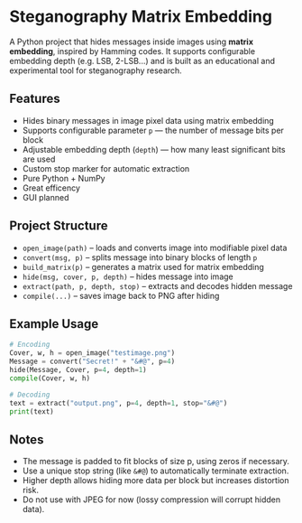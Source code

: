 # Steganography Matrix Embedding

A Python project that hides messages inside images using **matrix embedding**, inspired by Hamming codes. It supports configurable embedding depth (e.g. LSB, 2-LSB...) and is built as an educational and experimental tool for steganography research.

## Features

- Hides binary messages in image pixel data using matrix embedding
- Supports configurable parameter `p` — the number of message bits per block
- Adjustable embedding depth (`depth`) — how many least significant bits are used
- Custom stop marker for automatic extraction
- Pure Python + NumPy
- Great efficency
- GUI planned

## Project Structure

- `open_image(path)` – loads and converts image into modifiable pixel data
- `convert(msg, p)` – splits message into binary blocks of length `p`
- `build_matrix(p)` – generates a matrix used for matrix embedding
- `hide(msg, cover, p, depth)` – hides message into image
- `extract(path, p, depth, stop)` – extracts and decodes hidden message
- `compile(...)` – saves image back to PNG after hiding

## Example Usage

```python
# Encoding
Cover, w, h = open_image("testimage.png")
Message = convert("Secret!" + "&#@", p=4)
hide(Message, Cover, p=4, depth=1)
compile(Cover, w, h)

# Decoding
text = extract("output.png", p=4, depth=1, stop="&#@")
print(text)
```

## Notes
- The message is padded to fit blocks of size p, using zeros if necessary.
- Use a unique stop string (like `&#@`) to automatically terminate extraction.
- Higher depth allows hiding more data per block but increases distortion risk.
- Do not use with JPEG for now (lossy compression will corrupt hidden data).